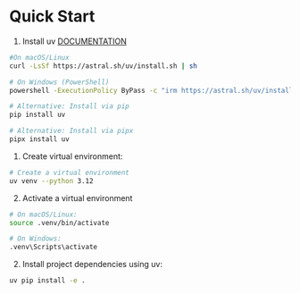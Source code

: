 # Quick Start

1. Install uv [DOCUMENTATION](https://docs.astral.sh/uv/getting-started/installation/)
```bash
#On macOS/Linux
curl -LsSf https://astral.sh/uv/install.sh | sh

# On Windows (PowerShell)
powershell -ExecutionPolicy ByPass -c "irm https://astral.sh/uv/install.ps1 | iex"

# Alternative: Install via pip
pip install uv

# Alternative: Install via pipx
pipx install uv
```

1. Create virtual environment:

```bash
# Create a virtual environment
uv venv --python 3.12
```

2. Activate a virtual environment

```bash
# On macOS/Linux:
source .venv/bin/activate

# On Windows:
.venv\Scripts\activate
```

2. Install project dependencies using uv:

```bash
uv pip install -e .
```



